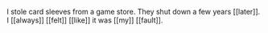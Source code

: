 I stole card sleeves from a game store. They shut down a few years [[later]]. I [[always]] [[felt]] [[like]] it was [[my]] [[fault]]. 